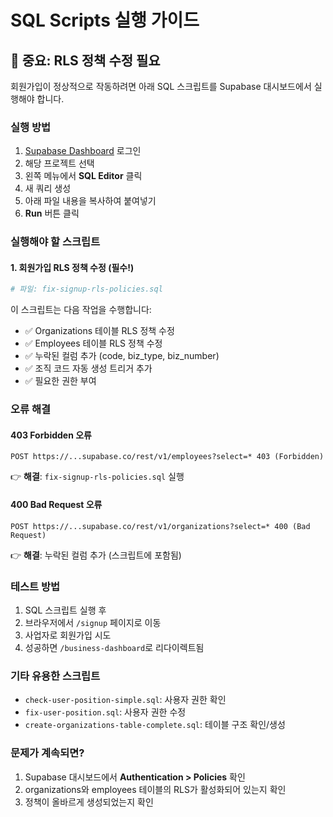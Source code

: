 # SQL Scripts 실행 가이드

## 🚨 중요: RLS 정책 수정 필요

회원가입이 정상적으로 작동하려면 아래 SQL 스크립트를 Supabase 대시보드에서 실행해야 합니다.

### 실행 방법

1. [Supabase Dashboard](https://app.supabase.com) 로그인
2. 해당 프로젝트 선택
3. 왼쪽 메뉴에서 **SQL Editor** 클릭
4. 새 쿼리 생성
5. 아래 파일 내용을 복사하여 붙여넣기
6. **Run** 버튼 클릭

### 실행해야 할 스크립트

#### 1. 회원가입 RLS 정책 수정 (필수!)
```bash
# 파일: fix-signup-rls-policies.sql
```

이 스크립트는 다음 작업을 수행합니다:
- ✅ Organizations 테이블 RLS 정책 수정
- ✅ Employees 테이블 RLS 정책 수정
- ✅ 누락된 컬럼 추가 (code, biz_type, biz_number)
- ✅ 조직 코드 자동 생성 트리거 추가
- ✅ 필요한 권한 부여

### 오류 해결

#### 403 Forbidden 오류
```
POST https://...supabase.co/rest/v1/employees?select=* 403 (Forbidden)
```
👉 **해결**: `fix-signup-rls-policies.sql` 실행

#### 400 Bad Request 오류
```
POST https://...supabase.co/rest/v1/organizations?select=* 400 (Bad Request)
```
👉 **해결**: 누락된 컬럼 추가 (스크립트에 포함됨)

### 테스트 방법

1. SQL 스크립트 실행 후
2. 브라우저에서 `/signup` 페이지로 이동
3. 사업자로 회원가입 시도
4. 성공하면 `/business-dashboard`로 리다이렉트됨

### 기타 유용한 스크립트

- `check-user-position-simple.sql`: 사용자 권한 확인
- `fix-user-position.sql`: 사용자 권한 수정
- `create-organizations-table-complete.sql`: 테이블 구조 확인/생성

### 문제가 계속되면?

1. Supabase 대시보드에서 **Authentication > Policies** 확인
2. organizations와 employees 테이블의 RLS가 활성화되어 있는지 확인
3. 정책이 올바르게 생성되었는지 확인